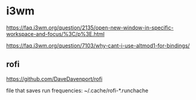 # i3wm

https://faq.i3wm.org/question/2135/open-new-window-in-specific-workspace-and-focus/%3C/p%3E.html

https://faq.i3wm.org/question/7103/why-cant-i-use-altmod1-for-bindings/


## rofi

https://github.com/DaveDavenport/rofi

file that saves run frequencies: ~/.cache/rofi-*.runchache
